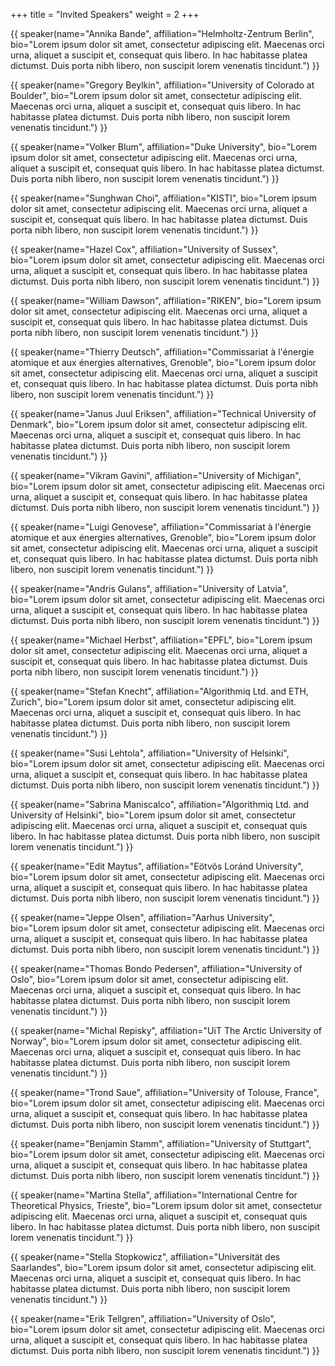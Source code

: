 +++
title = "Invited Speakers"
weight = 2
+++

<!---
To modify the speaker photo: 
1. add the picture into the `speaker-photos` folder; 
2. add `photo="speaker-photos/<file-name>"` to the shortcode call.
-->


{{ speaker(name="Annika Bande", affiliation="Helmholtz-Zentrum Berlin", bio="Lorem ipsum dolor sit amet, consectetur adipiscing elit. Maecenas orci urna, aliquet a suscipit et, consequat quis libero. In hac habitasse platea dictumst. Duis porta nibh libero, non suscipit lorem venenatis tincidunt.") }}

{{ speaker(name="Gregory Beylkin", affiliation="University of Colorado at Boulder", bio="Lorem ipsum dolor sit amet, consectetur adipiscing elit. Maecenas orci urna, aliquet a suscipit et, consequat quis libero. In hac habitasse platea dictumst. Duis porta nibh libero, non suscipit lorem venenatis tincidunt.") }}

{{ speaker(name="Volker Blum", affiliation="Duke University", bio="Lorem ipsum dolor sit amet, consectetur adipiscing elit. Maecenas orci urna, aliquet a suscipit et, consequat quis libero. In hac habitasse platea dictumst. Duis porta nibh libero, non suscipit lorem venenatis tincidunt.") }}

{{ speaker(name="Sunghwan Choi", affiliation="KISTI", bio="Lorem ipsum dolor sit amet, consectetur adipiscing elit. Maecenas orci urna, aliquet a suscipit et, consequat quis libero. In hac habitasse platea dictumst. Duis porta nibh libero, non suscipit lorem venenatis tincidunt.") }}

{{ speaker(name="Hazel Cox", affiliation="University of Sussex", bio="Lorem ipsum dolor sit amet, consectetur adipiscing elit. Maecenas orci urna, aliquet a suscipit et, consequat quis libero. In hac habitasse platea dictumst. Duis porta nibh libero, non suscipit lorem venenatis tincidunt.") }}

{{ speaker(name="William Dawson", affiliation="RIKEN", bio="Lorem ipsum dolor sit amet, consectetur adipiscing elit. Maecenas orci urna, aliquet a suscipit et, consequat quis libero. In hac habitasse platea dictumst. Duis porta nibh libero, non suscipit lorem venenatis tincidunt.") }}

{{ speaker(name="Thierry Deutsch", affiliation="Commissariat à l'énergie atomique et aux énergies alternatives, Grenoble", bio="Lorem ipsum dolor sit amet, consectetur adipiscing elit. Maecenas orci urna, aliquet a suscipit et, consequat quis libero. In hac habitasse platea dictumst. Duis porta nibh libero, non suscipit lorem venenatis tincidunt.") }}

{{ speaker(name="Janus Juul Eriksen", affiliation="Technical University of Denmark", bio="Lorem ipsum dolor sit amet, consectetur adipiscing elit. Maecenas orci urna, aliquet a suscipit et, consequat quis libero. In hac habitasse platea dictumst. Duis porta nibh libero, non suscipit lorem venenatis tincidunt.") }}

{{ speaker(name="Vikram Gavini", affiliation="University of Michigan", bio="Lorem ipsum dolor sit amet, consectetur adipiscing elit. Maecenas orci urna, aliquet a suscipit et, consequat quis libero. In hac habitasse platea dictumst. Duis porta nibh libero, non suscipit lorem venenatis tincidunt.") }}

{{ speaker(name="Luigi Genovese", affiliation="Commissariat à l'énergie atomique et aux énergies alternatives, Grenoble", bio="Lorem ipsum dolor sit amet, consectetur adipiscing elit. Maecenas orci urna, aliquet a suscipit et, consequat quis libero. In hac habitasse platea dictumst. Duis porta nibh libero, non suscipit lorem venenatis tincidunt.") }}

{{ speaker(name="Andris Gulans", affiliation="University of Latvia", bio="Lorem ipsum dolor sit amet, consectetur adipiscing elit. Maecenas orci urna, aliquet a suscipit et, consequat quis libero. In hac habitasse platea dictumst. Duis porta nibh libero, non suscipit lorem venenatis tincidunt.") }}

{{ speaker(name="Michael Herbst", affiliation="EPFL", bio="Lorem ipsum dolor sit amet, consectetur adipiscing elit. Maecenas orci urna, aliquet a suscipit et, consequat quis libero. In hac habitasse platea dictumst. Duis porta nibh libero, non suscipit lorem venenatis tincidunt.") }}

{{ speaker(name="Stefan Knecht", affiliation="Algorithmiq Ltd. and ETH, Zurich", bio="Lorem ipsum dolor sit amet, consectetur adipiscing elit. Maecenas orci urna, aliquet a suscipit et, consequat quis libero. In hac habitasse platea dictumst. Duis porta nibh libero, non suscipit lorem venenatis tincidunt.") }}


{{ speaker(name="Susi Lehtola", affiliation="University of Helsinki", bio="Lorem ipsum dolor sit amet, consectetur adipiscing elit. Maecenas orci urna, aliquet a suscipit et, consequat quis libero. In hac habitasse platea dictumst. Duis porta nibh libero, non suscipit lorem venenatis tincidunt.") }}

{{ speaker(name="Sabrina Maniscalco", affiliation="Algorithmiq Ltd. and University of Helsinki", bio="Lorem ipsum dolor sit amet, consectetur adipiscing elit. Maecenas orci urna, aliquet a suscipit et, consequat quis libero. In hac habitasse platea dictumst. Duis porta nibh libero, non suscipit lorem venenatis tincidunt.") }}

{{ speaker(name="Edit Maytus", affiliation="Eötvös Loránd University", bio="Lorem ipsum dolor sit amet, consectetur adipiscing elit. Maecenas orci urna, aliquet a suscipit et, consequat quis libero. In hac habitasse platea dictumst. Duis porta nibh libero, non suscipit lorem venenatis tincidunt.") }}

{{ speaker(name="Jeppe Olsen", affiliation="Aarhus University", bio="Lorem ipsum dolor sit amet, consectetur adipiscing elit. Maecenas orci urna, aliquet a suscipit et, consequat quis libero. In hac habitasse platea dictumst. Duis porta nibh libero, non suscipit lorem venenatis tincidunt.") }}

{{ speaker(name="Thomas Bondo Pedersen", affiliation="University of Oslo", bio="Lorem ipsum dolor sit amet, consectetur adipiscing elit. Maecenas orci urna, aliquet a suscipit et, consequat quis libero. In hac habitasse platea dictumst. Duis porta nibh libero, non suscipit lorem venenatis tincidunt.") }}

{{ speaker(name="Michal Repisky", affiliation="UiT The Arctic University of Norway", bio="Lorem ipsum dolor sit amet, consectetur adipiscing elit. Maecenas orci urna, aliquet a suscipit et, consequat quis libero. In hac habitasse platea dictumst. Duis porta nibh libero, non suscipit lorem venenatis tincidunt.") }}

{{ speaker(name="Trond Saue", affiliation="University of Tolouse, France", bio="Lorem ipsum dolor sit amet, consectetur adipiscing elit. Maecenas orci urna, aliquet a suscipit et, consequat quis libero. In hac habitasse platea dictumst. Duis porta nibh libero, non suscipit lorem venenatis tincidunt.") }}

{{ speaker(name="Benjamin Stamm", affiliation="University of Stuttgart", bio="Lorem ipsum dolor sit amet, consectetur adipiscing elit. Maecenas orci urna, aliquet a suscipit et, consequat quis libero. In hac habitasse platea dictumst. Duis porta nibh libero, non suscipit lorem venenatis tincidunt.") }}

{{ speaker(name="Martina Stella", affiliation="International Centre for Theoretical Physics, Trieste", bio="Lorem ipsum dolor sit amet, consectetur adipiscing elit. Maecenas orci urna, aliquet a suscipit et, consequat quis libero. In hac habitasse platea dictumst. Duis porta nibh libero, non suscipit lorem venenatis tincidunt.") }}

{{ speaker(name="Stella Stopkowicz", affiliation="Universität des Saarlandes", bio="Lorem ipsum dolor sit amet, consectetur adipiscing elit. Maecenas orci urna, aliquet a suscipit et, consequat quis libero. In hac habitasse platea dictumst. Duis porta nibh libero, non suscipit lorem venenatis tincidunt.") }}

{{ speaker(name="Erik Tellgren", affiliation="University of Oslo", bio="Lorem ipsum dolor sit amet, consectetur adipiscing elit. Maecenas orci urna, aliquet a suscipit et, consequat quis libero. In hac habitasse platea dictumst. Duis porta nibh libero, non suscipit lorem venenatis tincidunt.") }}
